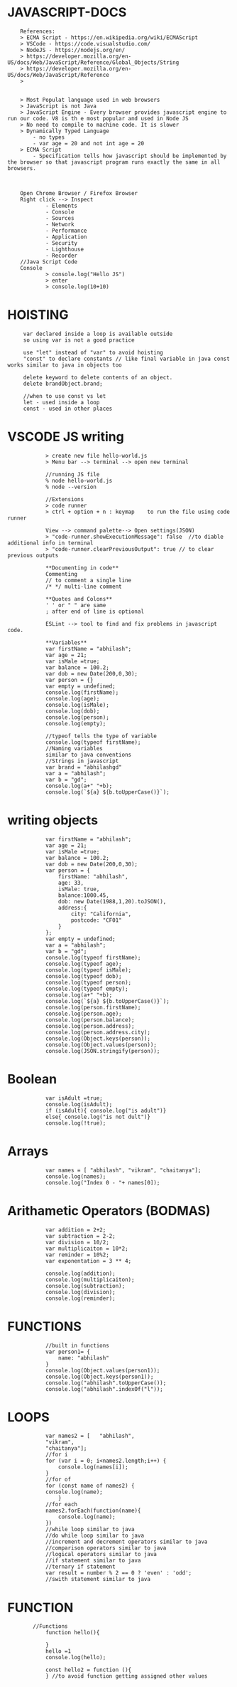 # JAVASCRIPT-DOCS

        References: 
        > ECMA Script - https://en.wikipedia.org/wiki/ECMAScript
        > VSCode - https://code.visualstudio.com/
        > NodeJS - https://nodejs.org/en/
        > https://developer.mozilla.org/en-US/docs/Web/JavaScript/Reference/Global_Objects/String
        > https://developer.mozilla.org/en-US/docs/Web/JavaScript/Reference
        > 


        > Most Populat language used in web browsers
        > JavaScript is not Java  
        > JavaScript Engine - Every browser provides javascript engine to run our code. V8 is th e most popular and used in Node JS
        > No need to compile to machine code. It is slower
        > Dynamically Typed Language
            - no types
            - var age = 20 and not int age = 20
        > ECMA Script
            - Specification tells how javascript should be implemented by the browser so that javascript program runs exactly the same in all browsers.         



        Open Chrome Browser / Firefox Browser
        Right click --> Inspect 
                - Elements
                - Console
                - Sources
                - Network
                - Performance 
                - Application
                - Security
                - Lighthouse
                - Recorder
        //Java Script Code
        Console
                > console.log("Hello JS")
                > enter
                > console.log(10+10)

# HOISTING

         var declared inside a loop is available outside
         so using var is not a good practice

         use "let" instead of "var" to avoid hoisting
         "const" to declare constants // like final variable in java const works similar to java in objects too

         delete keyword to delete contents of an object.
         delete brandObject.brand;

         //when to use const vs let
         let - used inside a loop
         const - used in other places


# VSCODE JS writing 

                > create new file hello-world.js
                > Menu bar --> terminal --> open new terminal
                
                //running JS file
                % node hello-world.js
                % node --version

                //Extensions
                > code runner
                > ctrl + option + n : keymap    to run the file using code runner

                View --> command palette--> Open settings(JSON)
                > "code-runner.showExecutionMessage": false  //to diable additional info in terminal
                > "code-runner.clearPreviousOutput": true // to clear previous outputs

                **Documenting in code**
                Commenting
                // to comment a single line
                /* */ multi-line comment

                **Quotes and Colons**
                ' ' or " " are same
                ; after end of line is optional

                ESLint --> tool to find and fix problems in javascript code.

                **Variables**
                var firstName = "abhilash";
                var age = 21;
                var isMale =true;
                var balance = 100.2;
                var dob = new Date(200,0,30);
                var person = {}
                var empty = undefined;
                console.log(firstName);
                console.log(age);
                console.log(isMale);
                console.log(dob);
                console.log(person);
                console.log(empty); 

                //typeof tells the type of variable
                console.log(typeof firstName);
                //Naming variables
                similar to java conventions
                //Strings in javascript
                var brand = "abhilashgd"
                var a = "abhilash";
                var b = "gd";    
                console.log(a+" "+b);
                console.log(`${a} ${b.toUpperCase()}`);


# writing objects

                var firstName = "abhilash";
                var age = 21;
                var isMale =true;
                var balance = 100.2;
                var dob = new Date(200,0,30);
                var person = {
                    firstName: "abhilash",
                    age: 33,
                    isMale: true,
                    balance:1000.45,
                    dob: new Date(1988,1,20).toJSON(),
                    address:{
                        city: "California",
                        postcode: "CF01"
                    }
                };
                var empty = undefined;
                var a = "abhilash";
                var b = "gd";                
                console.log(typeof firstName);
                console.log(typeof age);
                console.log(typeof isMale);
                console.log(typeof dob);
                console.log(typeof person);
                console.log(typeof empty);
                console.log(a+" "+b);
                console.log(`${a} ${b.toUpperCase()}`);
                console.log(person.firstName);
                console.log(person.age);
                console.log(person.balance);
                console.log(person.address);
                console.log(person.address.city);
                console.log(Object.keys(person));
                console.log(Object.values(person));
                console.log(JSON.stringify(person));

# Boolean

                var isAdult =true;
                console.log(isAdult);
                if (isAdult){ console.log("is adult")}
                else{ console.log("is not dult")}
                console.log(!true);

# Arrays

                var names = [ "abhilash", "vikram", "chaitanya"]; 
                console.log(names);
                console.log("Index 0 - "+ names[0]);

# Arithametic Operators (BODMAS)

                var addition = 2+2;
                var subtraction = 2-2;
                var division = 10/2;
                var multiplicaiton = 10*2;
                var reminder = 10%2;
                var exponentation = 3 ** 4;

                console.log(addition);
                console.log(multiplicaiton);
                console.log(subtraction);
                console.log(division);
                console.log(reminder);

# FUNCTIONS

                //built in functions
                var person1= {
                    name: "abhilash"
                }
                console.log(Object.values(person1));
                console.log(Object.keys(person1));
                console.log("abhilash".toUpperCase());
                console.log("abhilash".indexOf("l"));

# LOOPS
                var names2 = [   "abhilash", 
                "vikram", 
                "chaitanya"];
                //for i
                for (var i = 0; i<names2.length;i++) {
                    console.log(names[i]);
                }
                //for of
                for (const name of names2) {
                console.log(name);
                    }
                //for each
                names2.forEach(function(name){
                    console.log(name);
                })
                //while loop similar to java
                //do while loop similar to java
                //increment and decrement operators similar to java
                //comparison operators similar to java
                //logical operators similar to java
                //if statement similar to java
                //ternary if statement
                var result = number % 2 == 0 ? 'even' : 'odd';
                //swith statement similar to java

# FUNCTION

            //Functions
                function hello(){

                }
                hello =1
                console.log(hello);

                const hello2 = function (){
                } //to avoid function getting assigned other values

                

